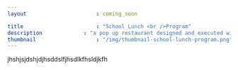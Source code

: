 ```yaml
---
layout 						: coming_soon

title 						: "School Lunch <br />Program"
description 			: "a pop up restaurant designed and executed with students at Mervo High School"
thumbnail					: "/img/thumbnail-school-lunch-program.png"
---
```


<div background color="white">
jhshjsjdshjdjhsddslfjhsdlkfhsldjkfh
</div>